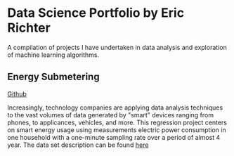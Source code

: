 # Data Science Portfolio by Eric Richter
A compilation of projects I have undertaken in data analysis and exploration of machine learning algorithms.

## Energy Submetering

[Github](https://github.com/ecrichter/ecrichter.github.io/blob/master/Projects/Energymarkdown.md)

Increasingly, technology companies are applying data analysis techniques to the vast volumes of data generated by "smart" devices ranging from phones, to applicances, vehicles, and more. This regression project centers on smart energy usage using measurements electric power consumption in one household with a one-minute sampling rate over a period of almost 4 year. The data set description can be found [here](http://archive.ics.uci.edu/ml/datasets/Individual+household+electric+power+consumption)
